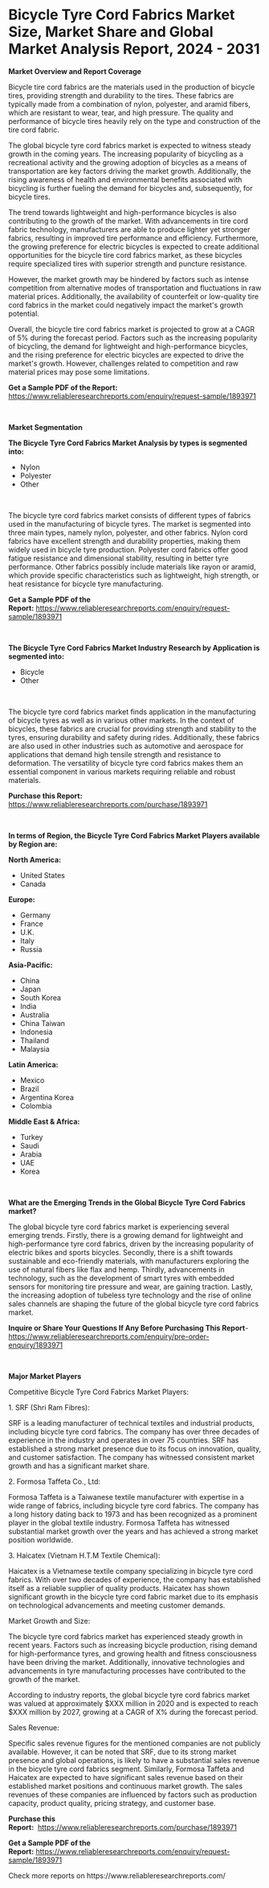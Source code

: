 <p><h1>Bicycle Tyre Cord Fabrics Market Size, Market Share and Global Market Analysis Report, 2024 - 2031</h1></p><p><strong>Market Overview and Report Coverage</strong></p>
<p><p>Bicycle tire cord fabrics are the materials used in the production of bicycle tires, providing strength and durability to the tires. These fabrics are typically made from a combination of nylon, polyester, and aramid fibers, which are resistant to wear, tear, and high pressure. The quality and performance of bicycle tires heavily rely on the type and construction of the tire cord fabric.</p><p>The global bicycle tyre cord fabrics market is expected to witness steady growth in the coming years. The increasing popularity of bicycling as a recreational activity and the growing adoption of bicycles as a means of transportation are key factors driving the market growth. Additionally, the rising awareness of health and environmental benefits associated with bicycling is further fueling the demand for bicycles and, subsequently, for bicycle tires.</p><p>The trend towards lightweight and high-performance bicycles is also contributing to the growth of the market. With advancements in tire cord fabric technology, manufacturers are able to produce lighter yet stronger fabrics, resulting in improved tire performance and efficiency. Furthermore, the growing preference for electric bicycles is expected to create additional opportunities for the bicycle tire cord fabrics market, as these bicycles require specialized tires with superior strength and puncture resistance.</p><p>However, the market growth may be hindered by factors such as intense competition from alternative modes of transportation and fluctuations in raw material prices. Additionally, the availability of counterfeit or low-quality tire cord fabrics in the market could negatively impact the market's growth potential.</p><p>Overall, the bicycle tire cord fabrics market is projected to grow at a CAGR of 5% during the forecast period. Factors such as the increasing popularity of bicycling, the demand for lightweight and high-performance bicycles, and the rising preference for electric bicycles are expected to drive the market's growth. However, challenges related to competition and raw material prices may pose some limitations.</p></p>
<p><strong>Get a Sample PDF of the Report:</strong> <a href="https://www.reliableresearchreports.com/enquiry/request-sample/1893971">https://www.reliableresearchreports.com/enquiry/request-sample/1893971</a></p>
<p>&nbsp;</p>
<p><strong>Market Segmentation</strong></p>
<p><strong>The Bicycle Tyre Cord Fabrics Market Analysis by types is segmented into:</strong></p>
<p><ul><li>Nylon</li><li>Polyester</li><li>Other</li></ul></p>
<p>&nbsp;</p>
<p><p>The bicycle tyre cord fabrics market consists of different types of fabrics used in the manufacturing of bicycle tyres. The market is segmented into three main types, namely nylon, polyester, and other fabrics. Nylon cord fabrics have excellent strength and durability properties, making them widely used in bicycle tyre production. Polyester cord fabrics offer good fatigue resistance and dimensional stability, resulting in better tyre performance. Other fabrics possibly include materials like rayon or aramid, which provide specific characteristics such as lightweight, high strength, or heat resistance for bicycle tyre manufacturing.</p></p>
<p><strong>Get a Sample PDF of the Report:</strong>&nbsp;<a href="https://www.reliableresearchreports.com/enquiry/request-sample/1893971">https://www.reliableresearchreports.com/enquiry/request-sample/1893971</a></p>
<p>&nbsp;</p>
<p><strong>The Bicycle Tyre Cord Fabrics Market Industry Research by Application is segmented into:</strong></p>
<p><ul><li>Bicycle</li><li>Other</li></ul></p>
<p>&nbsp;</p>
<p><p>The bicycle tyre cord fabrics market finds application in the manufacturing of bicycle tyres as well as in various other markets. In the context of bicycles, these fabrics are crucial for providing strength and stability to the tyres, ensuring durability and safety during rides. Additionally, these fabrics are also used in other industries such as automotive and aerospace for applications that demand high tensile strength and resistance to deformation. The versatility of bicycle tyre cord fabrics makes them an essential component in various markets requiring reliable and robust materials.</p></p>
<p><strong>Purchase this Report:</strong>&nbsp; <a href="https://www.reliableresearchreports.com/purchase/1893971">https://www.reliableresearchreports.com/purchase/1893971</a></p>
<p>&nbsp;</p>
<p><strong>In terms of Region, the Bicycle Tyre Cord Fabrics Market Players available by Region are:</strong></p>
<p>
    <p> <strong> North America: </strong>
        <ul>
            <li>United States</li>
            <li>Canada</li>
        </ul>
        </p> 
    <p> <strong> Europe: </strong>
        <ul>
            <li>Germany</li>
            <li>France</li>
            <li>U.K.</li>
            <li>Italy</li>
            <li>Russia</li>
        </ul>
        </p> 
    <p> <strong> Asia-Pacific: </strong>
        <ul>
            <li>China</li>
            <li>Japan</li>
            <li>South Korea</li>
            <li>India</li>
            <li>Australia</li>
            <li>China Taiwan</li>
            <li>Indonesia</li>
            <li>Thailand</li>
            <li>Malaysia</li>
        </ul>
        </p> 
    <p> <strong> Latin America: </strong>
        <ul>
            <li>Mexico</li>
            <li>Brazil</li>
            <li>Argentina Korea</li>
            <li>Colombia</li>
        </ul>
        </p> 
    <p> <strong> Middle East & Africa: </strong>
        <ul>
            <li>Turkey</li>
            <li>Saudi</li>
            <li>Arabia</li>
            <li>UAE</li>
            <li>Korea</li>
        </ul>
    </p>
    </p>
<p>&nbsp;</p>
<p><strong>What are the Emerging Trends in the Global Bicycle Tyre Cord Fabrics market?</strong></p>
<p><p>The global bicycle tyre cord fabrics market is experiencing several emerging trends. Firstly, there is a growing demand for lightweight and high-performance tyre cord fabrics, driven by the increasing popularity of electric bikes and sports bicycles. Secondly, there is a shift towards sustainable and eco-friendly materials, with manufacturers exploring the use of natural fibers like flax and hemp. Thirdly, advancements in technology, such as the development of smart tyres with embedded sensors for monitoring tire pressure and wear, are gaining traction. Lastly, the increasing adoption of tubeless tyre technology and the rise of online sales channels are shaping the future of the global bicycle tyre cord fabrics market.</p></p>
<p><strong>Inquire or Share Your Questions If Any Before Purchasing This Report</strong>- <a href="https://www.reliableresearchreports.com/enquiry/pre-order-enquiry/1893971">https://www.reliableresearchreports.com/enquiry/pre-order-enquiry/1893971</a></p>
<p>&nbsp;</p>
<p><strong>Major Market Players</strong></p>
<p><p>Competitive Bicycle Tyre Cord Fabrics Market Players:</p><p>1. SRF (Shri Ram Fibres):</p><p>SRF is a leading manufacturer of technical textiles and industrial products, including bicycle tyre cord fabrics. The company has over three decades of experience in the industry and operates in over 75 countries. SRF has established a strong market presence due to its focus on innovation, quality, and customer satisfaction. The company has witnessed consistent market growth and has a significant market share.</p><p>2. Formosa Taffeta Co., Ltd:</p><p>Formosa Taffeta is a Taiwanese textile manufacturer with expertise in a wide range of fabrics, including bicycle tyre cord fabrics. The company has a long history dating back to 1973 and has been recognized as a prominent player in the global textile industry. Formosa Taffeta has witnessed substantial market growth over the years and has achieved a strong market position worldwide.</p><p>3. Haicatex (Vietnam H.T.M Textile Chemical):</p><p>Haicatex is a Vietnamese textile company specializing in bicycle tyre cord fabrics. With over two decades of experience, the company has established itself as a reliable supplier of quality products. Haicatex has shown significant growth in the bicycle tyre cord fabric market due to its emphasis on technological advancements and meeting customer demands.</p><p>Market Growth and Size:</p><p>The bicycle tyre cord fabrics market has experienced steady growth in recent years. Factors such as increasing bicycle production, rising demand for high-performance tyres, and growing health and fitness consciousness have been driving the market. Additionally, innovative technologies and advancements in tyre manufacturing processes have contributed to the growth of the market.</p><p>According to industry reports, the global bicycle tyre cord fabrics market was valued at approximately $XXX million in 2020 and is expected to reach $XXX million by 2027, growing at a CAGR of X% during the forecast period.</p><p>Sales Revenue:</p><p>Specific sales revenue figures for the mentioned companies are not publicly available. However, it can be noted that SRF, due to its strong market presence and global operations, is likely to have a substantial sales revenue in the bicycle tyre cord fabrics segment. Similarly, Formosa Taffeta and Haicatex are expected to have significant sales revenue based on their established market positions and continuous market growth. The sales revenues of these companies are influenced by factors such as production capacity, product quality, pricing strategy, and customer base.</p></p>
<p><strong>Purchase this Report:</strong>&nbsp;&nbsp;<a href="https://www.reliableresearchreports.com/purchase/1893971">https://www.reliableresearchreports.com/purchase/1893971</a></p>
<p></p>
<p><strong>Get a Sample PDF of the Report:</strong>&nbsp;<a href="https://www.reliableresearchreports.com/enquiry/request-sample/1893971">https://www.reliableresearchreports.com/enquiry/request-sample/1893971</a></p>
<p>Check more reports on https://www.reliableresearchreports.com/</p>